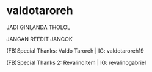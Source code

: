 # valdotaroreh

JADI GINI,ANDA THOLOL

JANGAN REEDIT JANCOK

(FB)Special Thanks: Valdo Taroreh | IG: valdotaroreh19

(FB)Special Thanks 2: RevalinoItem | IG: revalinogabriel

